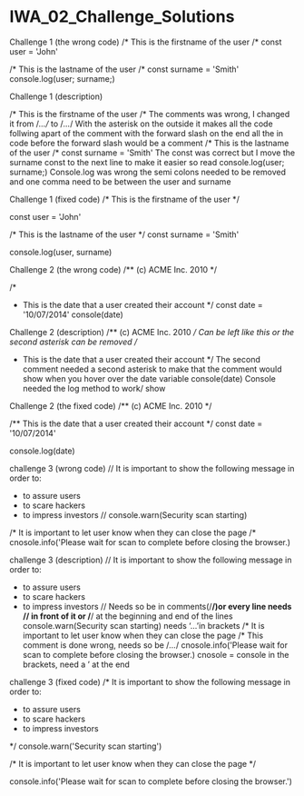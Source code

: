 # IWA_02_Challenge_Solutions

Challenge 1  (the wrong code)
/* This is the firstname of the user /*
const user = 'John'

/* This is the lastname of the user /* const surname = 'Smith'
console.log(user; surname;)

Challenge 1 (description) 

/* This is the firstname of the user /*
The comments was wrong, I changed it from /*.../*  to  /*...*/
With the asterisk on the outside it makes all the code follwing apart of the comment 
with the forward slash on the end all the in code before the forward slash would be a comment
/* This is the lastname of the user /* const surname = 'Smith'
The const was correct but I move the surname const to the next line to make it easier so read 
console.log(user; surname;)
Console.log was wrong 
the semi colons needed to be removed and one comma need to be between the user and surname

Challenge 1 (fixed code)
/* This is the firstname of the user */

const user = 'John'

/* This is the lastname of the user */ 
const surname = 'Smith'

console.log(user, surname)




Challenge 2 (the wrong code)
/** (c) ACME Inc. 2010 */

/*
 * This is the date that a user created their account 
 */
const date = '10/07/2014'
console(date)


Challenge 2 (description)
/** (c) ACME Inc. 2010 */
Can be left like this or the second asterisk can be removed
/*
 * This is the date that a user created their account 
 */
The second comment needed a second asterisk to make that the comment would show when you hover over the date variable
console(date)
Console needed the log method to work/ show


Challenge 2 (the fixed code)
/** (c) ACME Inc. 2010 */

/** This is the date that a user created their account */
const date = '10/07/2014'

console.log(date)


challenge 3 (wrong code)
// 
It is important to show the following message in order to:
- to assure users
- to scare hackers
- to impress investors
//
console.warn(Security scan starting)

/* It is important to let user know when they can close the page  /*
cnosole.info('Please wait for scan to complete before closing the browser.)


challenge 3 (description)
// 
It is important to show the following message in order to:
- to assure users
- to scare hackers
- to impress investors
//
Needs so be in comments(/**/)or every line needs // in front of it or /**/ at the beginning and end of the lines
console.warn(Security scan starting)
needs ‘...’in brackets
/* It is important to let user know when they can close the page  /*
This comment is done wrong, needs so be /*...*/
cnosole.info('Please wait for scan to complete before closing the browser.)
cnosole = console
in the brackets, need a ’ at the end 


challenge 3 (fixed code)
/*
It is important to show the following message in order to:
- to assure users
- to scare hackers
- to impress investors

*/
console.warn('Security scan starting')

/* It is important to let user know when they can close the page  */

console.info('Please wait for scan to complete before closing the browser.')

